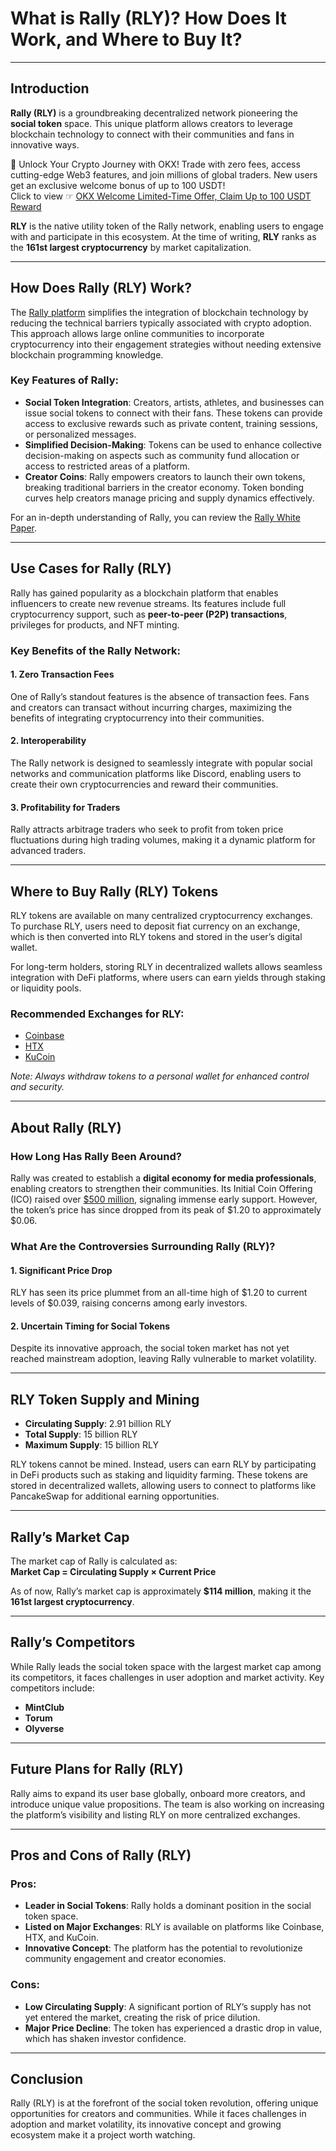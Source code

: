 # What is Rally (RLY)? How Does It Work, and Where to Buy It?

---

## Introduction

**Rally (RLY)** is a groundbreaking decentralized network pioneering the **social token** space. This unique platform allows creators to leverage blockchain technology to connect with their communities and fans in innovative ways. 

🚀 Unlock Your Crypto Journey with OKX! Trade with zero fees, access cutting-edge Web3 features, and join millions of global traders. New users get an exclusive welcome bonus of up to 100 USDT!  
Click to view ☞ [OKX Welcome Limited-Time Offer, Claim Up to 100 USDT Reward](https://bit.ly/OKXe)

**RLY** is the native utility token of the Rally network, enabling users to engage with and participate in this ecosystem. At the time of writing, **RLY** ranks as the **161st largest cryptocurrency** by market capitalization.

---

## How Does Rally (RLY) Work?

The [Rally platform](https://rally.io/) simplifies the integration of blockchain technology by reducing the technical barriers typically associated with crypto adoption. This approach allows large online communities to incorporate cryptocurrency into their engagement strategies without needing extensive blockchain programming knowledge.

### Key Features of Rally:
- **Social Token Integration**: Creators, artists, athletes, and businesses can issue social tokens to connect with their fans. These tokens can provide access to exclusive rewards such as private content, training sessions, or personalized messages.
- **Simplified Decision-Making**: Tokens can be used to enhance collective decision-making on aspects such as community fund allocation or access to restricted areas of a platform.
- **Creator Coins**: Rally empowers creators to launch their own tokens, breaking traditional barriers in the creator economy. Token bonding curves help creators manage pricing and supply dynamics effectively.

For an in-depth understanding of Rally, you can review the [Rally White Paper](https://www.rallyapp.com/assets/docs/RallyWhitePaper.pdf).

---

## Use Cases for Rally (RLY)

Rally has gained popularity as a blockchain platform that enables influencers to create new revenue streams. Its features include full cryptocurrency support, such as **peer-to-peer (P2P) transactions**, privileges for products, and NFT minting.

### Key Benefits of the Rally Network:
#### 1. **Zero Transaction Fees**
One of Rally’s standout features is the absence of transaction fees. Fans and creators can transact without incurring charges, maximizing the benefits of integrating cryptocurrency into their communities.

#### 2. **Interoperability**
The Rally network is designed to seamlessly integrate with popular social networks and communication platforms like Discord, enabling users to create their own cryptocurrencies and reward their communities.

#### 3. **Profitability for Traders**
Rally attracts arbitrage traders who seek to profit from token price fluctuations during high trading volumes, making it a dynamic platform for advanced traders.

---

## Where to Buy Rally (RLY) Tokens

RLY tokens are available on many centralized cryptocurrency exchanges. To purchase RLY, users need to deposit fiat currency on an exchange, which is then converted into RLY tokens and stored in the user’s digital wallet.

For long-term holders, storing RLY in decentralized wallets allows seamless integration with DeFi platforms, where users can earn yields through staking or liquidity pools.

### Recommended Exchanges for RLY:
- [Coinbase](https://bit.ly/OKXe)  
- [HTX](https://bit.ly/OKXe)  
- [KuCoin](https://bit.ly/OKXe)

*Note: Always withdraw tokens to a personal wallet for enhanced control and security.*

---

## About Rally (RLY)

### How Long Has Rally Been Around?
Rally was created to establish a **digital economy for media professionals**, enabling creators to strengthen their communities. Its Initial Coin Offering (ICO) raised over [$500 million](https://icodrops.com/rally/), signaling immense early support. However, the token’s price has since dropped from its peak of $1.20 to approximately $0.06.

### What Are the Controversies Surrounding Rally (RLY)?
#### 1. **Significant Price Drop**
RLY has seen its price plummet from an all-time high of $1.20 to current levels of $0.039, raising concerns among early investors.

#### 2. **Uncertain Timing for Social Tokens**
Despite its innovative approach, the social token market has not yet reached mainstream adoption, leaving Rally vulnerable to market volatility.

---

## RLY Token Supply and Mining

- **Circulating Supply**: 2.91 billion RLY  
- **Total Supply**: 15 billion RLY  
- **Maximum Supply**: 15 billion RLY  

RLY tokens cannot be mined. Instead, users can earn RLY by participating in DeFi products such as staking and liquidity farming. These tokens are stored in decentralized wallets, allowing users to connect to platforms like PancakeSwap for additional earning opportunities.

---

## Rally’s Market Cap

The market cap of Rally is calculated as:  
**Market Cap = Circulating Supply × Current Price**  

As of now, Rally’s market cap is approximately **$114 million**, making it the **161st largest cryptocurrency**.

---

## Rally’s Competitors

While Rally leads the social token space with the largest market cap among its competitors, it faces challenges in user adoption and market activity. Key competitors include:

- **MintClub**  
- **Torum**  
- **Olyverse**

---

## Future Plans for Rally (RLY)

Rally aims to expand its user base globally, onboard more creators, and introduce unique value propositions. The team is also working on increasing the platform’s visibility and listing RLY on more centralized exchanges.

---

## Pros and Cons of Rally (RLY)

### Pros:
- **Leader in Social Tokens**: Rally holds a dominant position in the social token space.  
- **Listed on Major Exchanges**: RLY is available on platforms like Coinbase, HTX, and KuCoin.  
- **Innovative Concept**: The platform has the potential to revolutionize community engagement and creator economies.

### Cons:
- **Low Circulating Supply**: A significant portion of RLY’s supply has not yet entered the market, creating the risk of price dilution.  
- **Major Price Decline**: The token has experienced a drastic drop in value, which has shaken investor confidence.

---

## Conclusion

Rally (RLY) is at the forefront of the social token revolution, offering unique opportunities for creators and communities. While it faces challenges in adoption and market volatility, its innovative concept and growing ecosystem make it a project worth watching.
